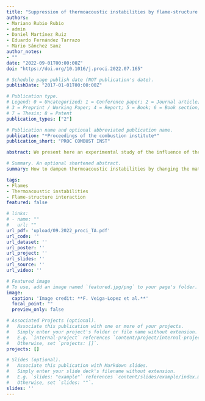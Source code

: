 ```yaml
---
title: "Suppression of thermoacoustic instabilities by flame-structure interaction"
authors:
- Mariano Rubio Rubio
- admin
- Daniel Martínez Ruiz
- Eduardo Fernández Tarrazo
- Mario Sánchez Sanz
author_notes:
- ""
date: "2022-09-01T00:00:00Z"
doi: "https://doi.org/10.1016/j.proci.2022.07.165"

# Schedule page publish date (NOT publication's date).
publishDate: "2017-01-01T00:00:00Z"

# Publication type.
# Legend: 0 = Uncategorized; 1 = Conference paper; 2 = Journal article;
# 3 = Preprint / Working Paper; 4 = Report; 5 = Book; 6 = Book section;
# 7 = Thesis; 8 = Patent
publication_types: ["2"]

# Publication name and optional abbreviated publication name.
publication: "*Proceedings of the combustion institute*"
publication_short: "PROC COMBUST INST"

abstract: We present here an experimental study of the influence of the aeroelastic coupling between the combustion chamber walls and the acoustic fluid field on the onset and development of thermoacoustic instabilities in stoichiometric propane-air premixed flames. A horizontal quasi-two-dimensional Hele–Shaw chamber formed by two parallel plates separated a small distance is used. The flames are ignited at the open end, in contact with the atmosphere, and propagate towards the opposite closed end. The experiments reveal three distinct propagation regimes determined by the stiffness of the plates and the evolution of the pressure perturbation generated during ignition: (i) for sufficiently rigid plates, we observed secondary acoustic instabilities with large amplitude oscillations in the direction of propagation of the flame; for flexible enough walls to be compliant with ignition-related pressure changes, (ii) the propagation of the flame undergoes small-amplitude oscillations (primary acoustic instabilities) along the channel or (iii) it is smooth with no oscillations whatsoever. The flexural rigidity of the plate is modified experimentally by changing both the widthand thickness of the top plate of the Hele–Shaw cell. The data recorded by the pressure transducer and the accelerometer is used to plot a stability map in the parametric space to define the combination of structural parameters that triggers the onset of thermoacoustic instabilities. Our experimental measurements, supplemented with results from a theoretical analysis of the walls vibration modes, indicated that deformation-induced volume changes of around 0.1% of the volume of the Hele–Shaw cell are sufficient to suppress thermoacoustic instabilities.

# Summary. An optional shortened abstract.
summary: How to dampen thermoacoustic instabilities by changing the material of your combustion chamber.

tags:
- Flames
- Thermoacoustic instabilities
- Flame-structure interaction
featured: false

# links:
# - name: ""
#   url: ""
url_pdf: 'upload/09.2022_proci_TA.pdf'
url_code: ''
url_dataset: ''
url_poster: ''
url_project: ''
url_slides: ''
url_source: ''
url_video: ''

# Featured image
# To use, add an image named `featured.jpg/png` to your page's folder. 
image:
  caption: 'Image credit: **F. Veiga-Lopez et al.**'
  focal_point: ""
  preview_only: false

# Associated Projects (optional).
#   Associate this publication with one or more of your projects.
#   Simply enter your project's folder or file name without extension.
#   E.g. `internal-project` references `content/project/internal-project/index.md`.
#   Otherwise, set `projects: []`.
projects: []

# Slides (optional).
#   Associate this publication with Markdown slides.
#   Simply enter your slide deck's filename without extension.
#   E.g. `slides: "example"` references `content/slides/example/index.md`.
#   Otherwise, set `slides: ""`.
slides: ''
---
```

